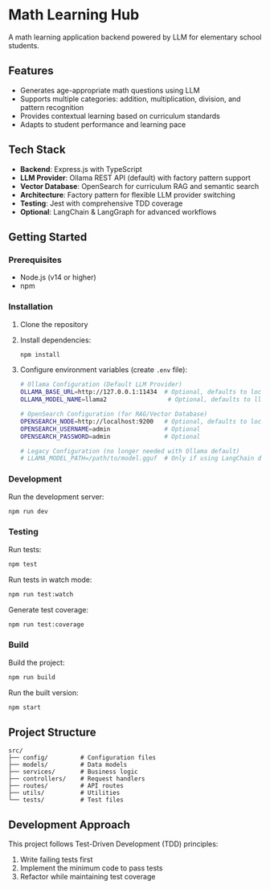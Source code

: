 # Math Learning Hub

A math learning application backend powered by LLM for elementary school students.

## Features

-   Generates age-appropriate math questions using LLM
-   Supports multiple categories: addition, multiplication, division, and pattern recognition
-   Provides contextual learning based on curriculum standards
-   Adapts to student performance and learning pace

## Tech Stack

-   **Backend**: Express.js with TypeScript
-   **LLM Provider**: Ollama REST API (default) with factory pattern support
-   **Vector Database**: OpenSearch for curriculum RAG and semantic search
-   **Architecture**: Factory pattern for flexible LLM provider switching
-   **Testing**: Jest with comprehensive TDD coverage
-   **Optional**: LangChain & LangGraph for advanced workflows

## Getting Started

### Prerequisites

-   Node.js (v14 or higher)
-   npm

### Installation

1. Clone the repository
2. Install dependencies:
    ```bash
    npm install
    ```
3. Configure environment variables (create `.env` file):

    ```bash
    # Ollama Configuration (Default LLM Provider)
    OLLAMA_BASE_URL=http://127.0.0.1:11434  # Optional, defaults to local Ollama
    OLLAMA_MODEL_NAME=llama2                 # Optional, defaults to llama2

    # OpenSearch Configuration (for RAG/Vector Database)
    OPENSEARCH_NODE=http://localhost:9200   # Optional, defaults to local OpenSearch
    OPENSEARCH_USERNAME=admin               # Optional
    OPENSEARCH_PASSWORD=admin               # Optional

    # Legacy Configuration (no longer needed with Ollama default)
    # LLAMA_MODEL_PATH=/path/to/model.gguf  # Only if using LangChain directly
    ```

### Development

Run the development server:

```bash
npm run dev
```

### Testing

Run tests:

```bash
npm test
```

Run tests in watch mode:

```bash
npm run test:watch
```

Generate test coverage:

```bash
npm run test:coverage
```

### Build

Build the project:

```bash
npm run build
```

Run the built version:

```bash
npm start
```

## Project Structure

```
src/
├── config/         # Configuration files
├── models/         # Data models
├── services/       # Business logic
├── controllers/    # Request handlers
├── routes/         # API routes
├── utils/          # Utilities
└── tests/          # Test files
```

## Development Approach

This project follows Test-Driven Development (TDD) principles:

1. Write failing tests first
2. Implement the minimum code to pass tests
3. Refactor while maintaining test coverage
